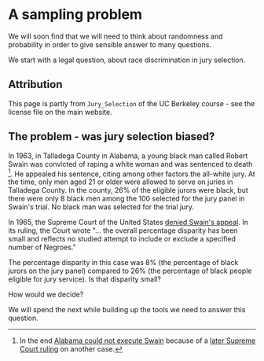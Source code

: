 # A sampling problem

We will soon find that we will need to think about randomness and probability
in order to give sensible answer to many questions.

We start with a legal question, about race discrimination in jury selection.

## Attribution

This page is partly from `Jury_Selection` of the UC Berkeley course \- see the
license file on the main website.

## The problem - was jury selection biased?

In 1963, in Talladega County in Alabama, a young black man called Robert Swain
was convicted of raping a white woman and was sentenced to death [^dp-note].
He appealed his sentence, citing among other factors the all-white jury. At
the time, only men aged 21 or older were allowed to serve on juries in
Talladega County. In the county, 26% of the eligible jurors were black, but
there were only 8 black men among the 100 selected for the jury panel in
Swain's trial.  No black man was selected for the trial jury.

[^dp-note]:
    In the end [Alabama could not execute
    Swain](https://law.justia.com/cases/alabama/supreme-court/1973/274-so-2d-305-1.html)
    because of a [later Supreme Court
    ruling](https://en.wikipedia.org/wiki/Furman_v._Georgia) on another case.

In 1965, the Supreme Court of the United States [denied Swain's
appeal](https://en.wikipedia.org/wiki/Swain_v._Alabama). In its ruling, the
Court wrote "... the overall percentage disparity has been small and reflects
no studied attempt to include or exclude a specified number of Negroes."

The percentage disparity in this case was 8% (the percentage of black jurors
on the jury panel) compared to 26% (the percentage of black people eligible
for jury service).  Is that disparity small?

How would we decide?

We will spend the next while building up the tools we need to answer this
question.
